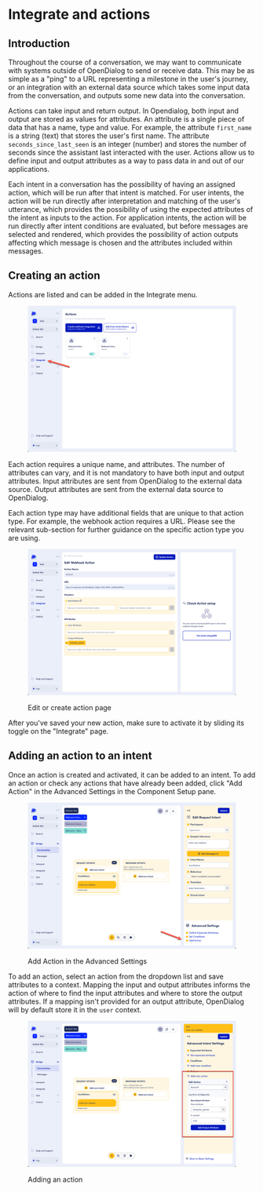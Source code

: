 # Integrate and actions

## Introduction

Throughout the course of a conversation, we may want to communicate with systems outside of OpenDialog to send or receive data. This may be as simple as a "ping" to a URL representing a milestone in the user's journey, or an integration with an external data source which takes some input data from the conversation, and outputs some new data into the conversation.&#x20;

Actions can take input and return output. In Opendialog, both input and output are stored as values for attributes. An attribute is a single piece of data that has a name, type and value. For example, the attribute `first_name` is a string (text) that stores the user's first name. The attribute `seconds_since_last_seen` is an integer (number) and stores the number of seconds since the assistant last interacted with the user. Actions allow us to define input and output attributes as a way to pass data in and out of our applications.

Each intent in a conversation has the possibility of having an assigned action, which will be run after that intent is matched. For user intents, the action will be run directly after interpretation and matching of the user's utterance, which provides the possibility of using the expected attributes of the intent as inputs to the action. For application intents, the action will be run directly after intent conditions are evaluated, but before messages are selected and rendered, which provides the possibility of action outputs affecting which message is chosen and the attributes included within messages.

## Creating an action

Actions are listed and can be added in the Integrate menu.&#x20;

<figure><img src="../../.gitbook/assets/2023-05-02_15-20-54.png" alt=""><figcaption></figcaption></figure>

Each action requires a unique name, and attributes. The number of attributes can vary, and it is not mandatory to have both input and output attributes. Input attributes are sent from OpenDialog to the external data source. Output attributes are sent from the external data source to OpenDialog.&#x20;

Each action type may have additional fields that are unique to that action type. For example, the webhook action requires a URL. Please see the relevant sub-section for further guidance on the specific action type you are using.&#x20;

<figure><img src="../../.gitbook/assets/2023-05-02_15-28-26.png" alt=""><figcaption><p>Edit or create action page</p></figcaption></figure>

After you've saved your new action, make sure to activate it by sliding its toggle on the "Integrate" page.

## Adding an action to an intent

Once an action is created and activated, it can be added to an intent. To add an action or check any actions that have already been added, click "Add Action" in the Advanced Settings in the Component Setup pane.

<figure><img src="../../.gitbook/assets/2023-05-02_15-33-04.png" alt=""><figcaption><p>Add Action in the Advanced Settings</p></figcaption></figure>

To add an action, select an action from the dropdown list and save attributes to a context. Mapping the input and output attributes informs the action of where to find the input attributes and where to store the output attributes. If a mapping isn't provided for an output attribute, OpenDialog will by default store it in the `user` context.

<figure><img src="../../.gitbook/assets/2023-05-02_15-32-45.png" alt=""><figcaption><p>Adding an action</p></figcaption></figure>

